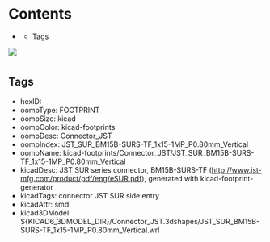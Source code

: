 



Contents
========

* [](#)
	* [Tags](#tags)
  
![][im]
# 

## Tags

- hexID: 
- oompType: FOOTPRINT
- oompSize: kicad
- oompColor: kicad-footprints
- oompDesc: Connector_JST
- oompIndex: JST_SUR_BM15B-SURS-TF_1x15-1MP_P0.80mm_Vertical
- oompName: kicad-footprints/Connector_JST/JST_SUR_BM15B-SURS-TF_1x15-1MP_P0.80mm_Vertical
- kicadDesc: JST SUR series connector, BM15B-SURS-TF (http://www.jst-mfg.com/product/pdf/eng/eSUR.pdf), generated with kicad-footprint-generator
- kicadTags: connector JST SUR side entry
- kicadAttr: smd
- kicad3DModel: ${KICAD6_3DMODEL_DIR}/Connector_JST.3dshapes/JST_SUR_BM15B-SURS-TF_1x15-1MP_P0.80mm_Vertical.wrl



[im]: image.png
